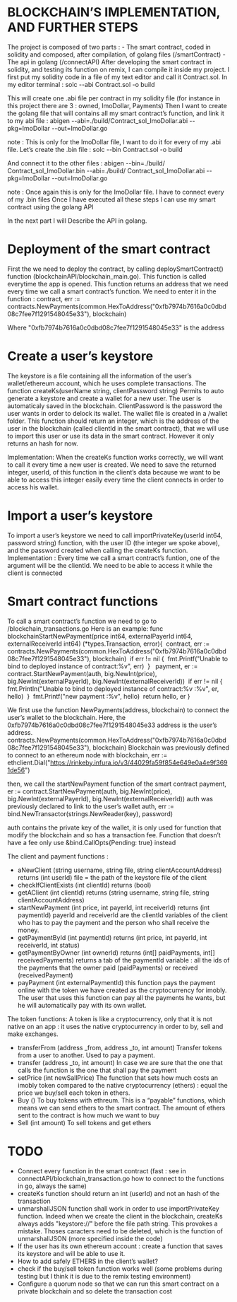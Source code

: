 # BLOCKCHAIN’S IMPLEMENTATION, AND FURTHER STEPS


The project is composed of two parts : 
	- The smart contract, coded in solidity and composed, after compilation, of golang files (/smartContract)
	- The api in golang (/connectAPI)
After developing the smart contract in solidity, and testing its function on remix, I can compile it inside my project. I first put my solidity code in a file of my text editor and call it Contract.sol. 
In my editor terminal :
solc --abi Contract.sol -o build

This will create one .abi file per contract in my solidity file (for instance in this project there are 3 : owned, ImoDollar, Payments)
Then I want to create the golang file that will contains all my smart contract’s function, and link it to my abi file :
abigen --abi=./build/Contract_sol_ImoDollar.abi --pkg=ImoDollar --out=ImoDollar.go

note : This is only for the ImoDollar file, I want to do it for every of my .abi file.
Let’s create the .bin file :
solc --bin Contract.sol -o build

And connect it to the other files :
abigen --bin=./build/ Contract_sol_ImoDollar.bin --abi=./build/ Contract_sol_ImoDollar.abi --pkg=ImoDollar --out=ImoDollar.go

note : Once again this is only for the ImoDollar file. I have to connect every of my .bin files
Once I have executed all these steps I can use my smart contract using the golang API

In the next part I will Describe the API in golang.
# Deployment of the smart contract
First the we need to deploy the contract, by calling deploySmartContract() function (blockchainAPI/blockchain_main.go). This function is called everytime the app is opened.
This function returns an address that we need every time we call a smart contract’s function. We need to enter it in the function :
contract, err := contracts.NewPayments(common.HexToAddress("0xfb7974b7616a0c0dbd08c7fee7f1291548045e33"), blockchain)

Where "0xfb7974b7616a0c0dbd08c7fee7f1291548045e33" is the address



# Create a user’s keystore
The keystore is a file containing all the information of the user’s wallet/ethereum account, which he uses complete transactions.
The function createKs(userName string, clientPassword string) Permits to auto generate a keystore and create a wallet for a new user. The user is automaticaly saved in the blockchain. ClientPassword is the password the user wants in order to delock its wallet. The wallet file is created in a /wallet folder.
This function should return an integer, which is the address of the user in the blockchain (called clientId in the smart contract), that we will use to import this user or use its data in the smart contract. However it only returns an hash for now.

Implementation: When the createKs function works correctly, we will want to call it every time a new user is created. We need to save the returned integer, userId, of this function in the client’s data because we want to be able to access this integer easily every time the client connects in order to access his wallet.

# Import a user’s keystore
To import a user’s keystore we need to call importPrivateKey(userId int64, password string) function, with the user ID (the integer we spoke above), and the password created when calling the createKs function.
Implementation : Every time we call a smart contract’s funtion, one of the argument will be the clientId. We need to be able to access it while the client is connected

# Smart contract functions
To call a smart contract’s function we need to go to /blockchain_transactions.go
Here is an example:
func blockchainStartNewPayment(price int64, externalPayerId int64, externalReceiverId int64) (*types.Transaction, error){    contract, err := contracts.NewPayments(common.HexToAddress("0xfb7974b7616a0c0dbd08c7fee7f1291548045e33"), blockchain)    if err != nil {       fmt.Printf("Unable to bind to deployed instance of contract:%v", err)    }     payment, er := contract.StartNewPayment(auth, big.NewInt(price), big.NewInt(externalPayerId), big.NewInt(externalReceiverId))    if err != nil {       fmt.Println("Unable to bind to deployed instance of contract:%v :%v", er, hello)    }    fmt.Printf("new payment :%v", hello)    return hello, er }

We first use  the function NewPayments(address, blockchain) to connect the user’s wallet to the blockchain. Here, the 0xfb7974b7616a0c0dbd08c7fee7f1291548045e33 address is the user’s address.
contracts.NewPayments(common.HexToAddress("0xfb7974b7616a0c0dbd08c7fee7f1291548045e33"), blockchain)
Blockchain was previously defined to connect to an ethereum node with 
blockchain, err := ethclient.Dial("https://rinkeby.infura.io/v3/44029fa59f854e649e0a4e9f3691de56")

then, we call the startNewPayment function of the smart contract 
payment, er := contract.StartNewPayment(auth, big.NewInt(price), big.NewInt(externalPayerId), big.NewInt(externalReceiverId))
auth was previously declared to link to the user’s wallet
auth, err := bind.NewTransactor(strings.NewReader(key), password)

auth contains the private key of the wallet, it is only used for function that modify the blockchain and so has a transaction fee. Function that doesn’t have a fee only use &bind.CallOpts{Pending: true} instead

The client and payment functions :
- aNewClient (string username, string file, string clientAccountAddress) returns (int userId)
	file = the path of the keystore file of the client
- checkIfClientExists (int clientId) returns (bool)
- getAClient (int clientId) returns (string username, string file, string clientAccountAddress)
- startNewPayment (int price, int payerId, int receiverId) returns (int paymentId)
	payerId and receiverId are the clientId variables of the client who has to pay the payment and the person who shall receive the money.
- getPaymentById (int paymentId) returns (int price, int payerId, int receiverId, int status)
- getPaymentByOwner (int ownerId) returns (int[] paidPayments, int[] receivedPayments)
	returns a tab of the paymentId variable : all the ids of the payments that the owner paid (paidPayments) or received (receivedPayment)
- payPayment (int externalPaymentId) 
	 this function pays the payment online with the token we have created as the cryptocurrency for imobly. The user that uses this function can pay all the payments he wants, but he will automatically pay with its own wallet.

The token functions:
A token is like a cryptocurrency, only that it is not native on an app : it uses the native cryptocurrency in  order to by, sell and make exchanges.
-	 transferFrom (address _from, address _to, int amount)
Transfer tokens from a user to another. Used to pay a payment.
-	transfer (address _to, int amount)
In case we are sure that the one that calls the function is the one that shall pay the payment
-	setPrice (int newSallPrice)
The function that sets how much costs an imobly token compared to the native cryptocurrency (ethers) : equal the price we buy/sell each token in ethers.
-	Buy ()
To buy tokens with ethreum. This is a “payable” functions, which means we can send ethers to the smart contract. The amount of ethers sent to the contract is how much we want to buy
-	Sell (int amount)
To sell tokens and get ethers


# TODO
- Connect every function in the smart contract (fast : see in connectAPI/blockchain_transaction.go how to connect to the functions in go, always the same)
- createKs function should return an int (userId) and not an hash of the transaction
- unmarshallJSON function shall work in order to use importPrivateKey function. Indeed when we create the client in the blockchain, createKs always adds "keystore://" before the file path string. This provokes a mistake. Thoses caracters need to be deleted, which is the function of unmarshallJSON (more specified inside the code)
- If the user has its own ethereum account : create a function that saves its keystore and will be able to use it.
- How to add safely ETHERS in the client’s wallet?
- check if the buy/sell token function works well (some problems during testing but I think it is due to the remix testing environment)
- Configure a quorum node so that we can run this smart contract on a private blockchain and so delete the transaction cost
